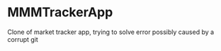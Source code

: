 # MMMTrackerApp
Clone of market tracker app, trying to solve error possibly caused by a corrupt git
